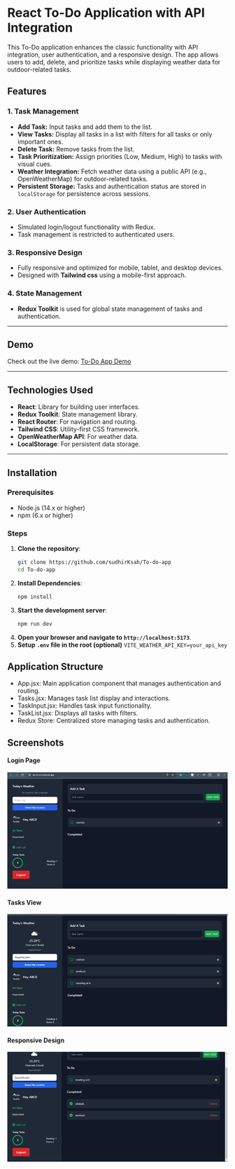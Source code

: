 # React To-Do Application with API Integration

This To-Do application enhances the classic functionality with API integration, user authentication, and a responsive design. The app allows users to add, delete, and prioritize tasks while displaying weather data for outdoor-related tasks.

## Features

### 1. **Task Management**
- **Add Task:** Input tasks and add them to the list.
- **View Tasks:** Display all tasks in a list with filters for all tasks or only important ones.
- **Delete Task:** Remove tasks from the list.
- **Task Prioritization:** Assign priorities (Low, Medium, High) to tasks with visual cues.
- **Weather Integration:** Fetch weather data using a public API (e.g., OpenWeatherMap) for outdoor-related tasks.
- **Persistent Storage:** Tasks and authentication status are stored in `localStorage` for persistence across sessions.

### 2. **User Authentication**
- Simulated login/logout functionality with Redux.
- Task management is restricted to authenticated users.

### 3. **Responsive Design**
- Fully responsive and optimized for mobile, tablet, and desktop devices.
- Designed with **Tailwind css** using a mobile-first approach.

### 4. **State Management**
- **Redux Toolkit** is used for global state management of tasks and authentication.

---

## Demo

Check out the live demo: [To-Do App Demo](https://do-it-orcin.vercel.app/)

---

## Technologies Used

- **React**: Library for building user interfaces.
- **Redux Toolkit**: State management library.
- **React Router**: For navigation and routing.
- **Tailwind CSS**: Utility-first CSS framework.
- **OpenWeatherMap API**: For weather data.
- **LocalStorage**: For persistent data storage.

---

## Installation

### Prerequisites
- Node.js (14.x or higher)
- npm (6.x or higher)

### Steps
1. **Clone the repository**:
   ```bash
   git clone https://github.com/sudhirKsah/To-do-app
   cd To-do-app
   ```
2. **Install Dependencies**:
    ```bash
    npm install
    ```
3. **Start the development server**:
    ```bash
    npm run dev
    ```
4. **Open your browser and navigate to ```http://localhost:5173```**.
5. **Setup ```.env``` file in the root (optional)**
    ```VITE_WEATHER_API_KEY=your_api_key```

## Application Structure
- App.jsx: Main application component that manages authentication and routing.
- Tasks.jsx: Manages task list display and interactions.
- TaskInput.jsx: Handles task input functionality.
- TaskList.jsx: Displays all tasks with filters.
- Redux Store: Centralized store managing tasks and authentication.

## Screenshots
#### Login Page
![Home Page](./screenshots/home.png)

#### Tasks View
![Tasks View](./screenshots/tasks.png)

#### Responsive Design
![completed view](./screenshots/completed.png)
